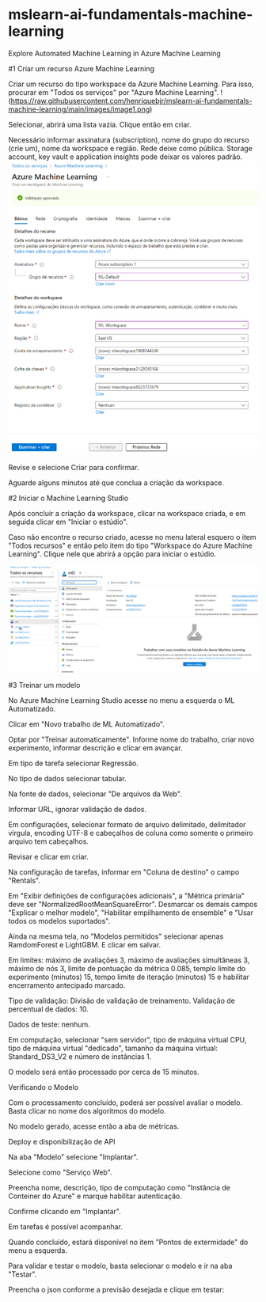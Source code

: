 # mslearn-ai-fundamentals-machine-learning

Explore Automated Machine Learning in Azure Machine Learning

#1 Criar um recurso Azure Machine Learning

Criar um recurso do tipo workspace da Azure Machine Learning. Para isso, procurar em "Todos os serviços" por "Azure Machine Learning".
!(https://raw.githubusercontent.com/henriquebjr/mslearn-ai-fundamentals-machine-learning/main/images/image1.png)

Selecionar, abrirá uma lista vazia. Clique então em criar.

Necessário informar assinatura (subscription), nome do grupo do recurso (crie um), nome da workspace e região. Rede deixe como pública. Storage account, key vault e application insights pode deixar os valores padrão.
![Alt ou título da imagem](https://raw.githubusercontent.com/henriquebjr/mslearn-ai-fundamentals-machine-learning/main/images/image2.png)


Revise e selecione Criar para confirmar.

Aguarde alguns minutos até que conclua a criação da workspace.

#2 Iniciar o Machine Learning Studio

Após concluir a criação da workspace, clicar na workspace criada, e em seguida clicar em "Iniciar o estúdio".

Caso não encontre o recurso criado, acesse no menu lateral esquero o item "Todos recursos" e então pelo item do tipo "Workspace do Azure Machine Learning". Clique nele que abrirá a opção para iniciar o estúdio.

![](https://raw.githubusercontent.com/henriquebjr/mslearn-ai-fundamentals-machine-learning/main/images/image3.png)


#3 Treinar um modelo

No Azure Machine Learning Studio acesse no menu a esquerda o ML Automatizado.

Clicar em "Novo trabalho de ML Automatizado".



Optar por "Treinar automaticamente". Informe nome do trabalho, criar novo experimento, informar descrição e clicar em avançar.

Em tipo de tarefa selecionar Regressão.

No tipo de dados selecionar tabular.

Na fonte de dados, selecionar "De arquivos da Web".

Informar URL, ignorar validação de dados.

Em configurações, selecionar formato de arquivo delimitado, delimitador vírgula, encoding UTF-8 e cabeçalhos de coluna como somente o primeiro arquivo tem cabeçalhos.

Revisar e clicar em criar.

Na configuração de tarefas, informar em "Coluna de destino" o campo "Rentals".

Em "Exibir definições de configurações adicionais", a "Métrica primária" deve ser "NormalizedRootMeanSquareError". Desmarcar os demais campos "Explicar o melhor modelo", "Habilitar empilhamento de ensemble" e "Usar todos os modelos suportados".

Ainda na mesma tela, no "Modelos permitidos" selecionar apenas RamdomForest e LightGBM. E clicar em salvar.



Em limites: máximo de avaliações 3, máximo de avaliações simultâneas 3, máximo de nós 3, limite de pontuação da métrica 0.085, templo limite do experimento (minutos) 15, tempo limite de iteração (minutos) 15 e habilitar encerramento antecipado marcado.

Tipo de validação: Divisão de validação de treinamento. Validação de percentual de dados: 10.

Dados de teste: nenhum.

Em computação, selecionar "sem servidor", tipo de máquina virtual CPU, tipo de máquina virtual "dedicado", tamanho da máquina virtual: Standard_DS3_V2 e número de instâncias 1.

O modelo será então processado por cerca de 15 minutos.



Verificando o Modelo

Com o processamento concluído, poderá ser possível avaliar o modelo. Basta clicar no nome dos algoritmos do modelo.



No modelo gerado, acesse então a aba de métricas.



Deploy e disponibilização de API

Na aba "Modelo" selecione "Implantar".


Selecione como "Serviço Web".

Preencha nome, descrição, tipo de computação como "Instância de Conteiner do Azure" e marque habilitar autenticação.




Confirme clicando em "Implantar".

Em tarefas é possível acompanhar.

Quando concluído, estará disponível no item "Pontos de extermidade" do menu a esquerda.




Para validar e testar o modelo, basta selecionar o modelo e ir na aba "Testar".

Preencha o json conforme a previsão desejada e clique em testar:





